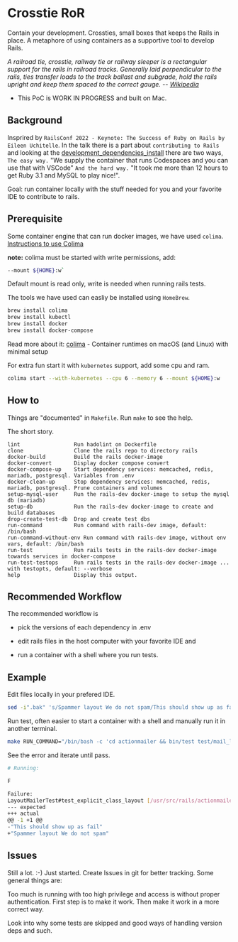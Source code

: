 # Crosstie RoR

Contain your development.
Crossties, small boxes that keeps the Rails in place.
A metaphore of using containers as a supportive tool to develop Rails.

_A railroad tie, crosstie, railway tie or railway sleeper is a rectangular support for the rails in railroad tracks. Generally laid perpendicular to the rails, ties transfer loads to the track ballast and subgrade, hold the rails upright and keep them spaced to the correct gauge. -- [Wikipedia](https://en.wikipedia.org/wiki/Railroad_tie)_

* This PoC is WORK IN PROGRESS and built on Mac.

## Background

Insprired by `RailsConf 2022 - Keynote: The Success of Ruby on Rails by Eileen Uchitelle`.
In the talk there is a part about `contributing to Rails`
and looking at the [development_dependencies_install](https://guides.rubyonrails.org/development_dependencies_install.html)
there are two ways, `The easy way.`
"We supply the container that runs Codespaces and you can use that with VSCode"
`And the hard way.`
"It took me more than 12 hours to get Ruby 3.1 and MySQL to play nice!".

Goal: run container locally with the stuff needed for you and your favorite IDE to contribute to rails.

## Prerequisite

Some container engine that can run docker images, we have used `colima`.
[Instructions to use Colima](https://smallsharpsoftwaretools.com/tutorials/use-colima-to-run-docker-containers-on-macos/)

**note:** colima must be started with write permissions, add:

```bash
--mount ${HOME}:w`
````

Default mount is read only, write is needed when running rails tests.

The tools we have used can easliy be installed using `HomeBrew`.

```bash
brew install colima
brew install kubectl
brew install docker
brew install docker-compose
```

Read more about it:
[colima](https://github.com/abiosoft/colima) - Container runtimes on macOS (and Linux) with minimal setup

For extra fun start it with `kubernetes` support, add some cpu and ram.

```bash
colima start --with-kubernetes --cpu 6 --memory 6 --mount ${HOME}:w
```

## How to

Things are "documented" in `Makefile`.
Run `make` to see the help.

The short story.

```make
lint                 Run hadolint on Dockerfile
clone                Clone the rails repo to directory rails
docker-build         Build the rails docker-image
docker-convert       Display docker compose convert
docker-compose-up    Start dependency services: memcached, redis, mariadb, postgresql. Variables from .env
docker-clean-up      Stop dependency services: memcached, redis, mariadb, postgresql. Prune containers and volumes
setup-mysql-user     Run the rails-dev docker-image to setup the mysql db (mariadb)
setup-db             Run the rails-dev docker-image to create and build databases
drop-create-test-db  Drop and create test dbs
run-command          Run command with rails-dev image, default: /bin/bash
run-command-without-env Run command with rails-dev image, without env vars, default: /bin/bash
run-test             Run rails tests in the rails-dev docker-image towards services in docker-compose
run-test-testops     Run rails tests in the rails-dev docker-image ... with testopts, default: --verbose
help                 Display this output.
```

## Recommended Workflow

The recommended workflow is

* pick the versions of each dependency in .env

* edit rails files in the host computer with your favorite IDE and

* run a container with a shell where you run tests.

## Example

Edit files locally in your prefered IDE.

```bash
sed -i".bak" 's/Spammer layout We do not spam/This should show up as fail/' rails/actionmailer/test/mail_layout_test.rb
```

Run test, often easier to start a container with a shell and manually run it in another terminal.

```bash
make RUN_COMMAND="/bin/bash -c 'cd actionmailer && bin/test test/mail_layout_test.rb -n test_explicit_class_layout'" run-command
```

See the error and iterate until pass.

```bash
# Running:

F

Failure:
LayoutMailerTest#test_explicit_class_layout [/usr/src/rails/actionmailer/test/mail_layout_test.rb:90]:
--- expected
+++ actual
@@ -1 +1 @@
-"This should show up as fail"
+"Spammer layout We do not spam"
```

## Issues

Still a lot. :-) Just started.
Create Issues in git for better tracking.
Some general things are:

Too much is running with too high privilege and access is without proper authentication.
First step is to make it work.
Then make it work in a more correct way.

Look into why some tests are skipped and good ways of handling version deps and such.
